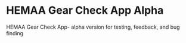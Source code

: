# HEMAA Gear Check App Alpha
 HEMAA Gear Check App- alpha version for testing, feedback, and bug finding
